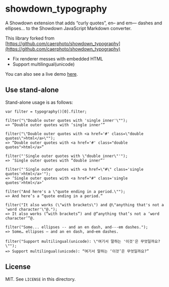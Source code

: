 # showdown_typography

A Showdown extension that adds “curly quotes”, en– and em— dashes and ellipses… to the Showdown JavaScript Markdown converter.

This library forked from [https://github.com/caerphoto/showdown_typography](https://github.com/caerphoto/showdown_typography)

- Fix renderer messes with embedded HTML
- Support multilingual(unicode)

You can also see a live demo [here](http://yangpro.github.io/showdown_typography/).

## Use stand-alone

Stand-alone usage is as follows:

    var filter = typography()[0].filter;
    
    filter("\"Double outer quotes with 'single inner'\"");
    => “Double outer quotes with ‘single inner’”
    
    filter("\"Double outer quotes with <a href='#' class=\"double quotes\">html</a>\"");
    => “Double outer quotes with <a href='#' class="double quotes">html</a>”
    
    filter("'Single outer quotes with \"double inner\"'");
    => ‘Single outer quotes with “double inner”’
    
    filter("'Single outer quotes with <a href=\"#\" class='single quotes'>html</a>'");
    => ‘Single outer quotes with <a href="#" class='single quotes'>html</a>’
    
    filter("And here's a \"quote ending in a period.\"");
    => And here’s a “quote ending in a period.”
    
    filter("It also works (\"with brackets\") and @\"anything that's not a 'word character'\"@.");
    => It also works (“with brackets”) and @“anything that’s not a ‘word character’”@.
    
    filter("Some... ellipses -- and an en dash, and---em dashes.");
    => Some… ellipses – and an en dash, and—em dashes.
    
    filter("Support multilingual(unicode): \"여기서 말하는 '이것'은 무엇일까요?\"");
    => Support multilingual(unicode): “여기서 말하는 ‘이것’은 무엇일까요?”

## License

MIT. See `LICENSE` in this directory.

